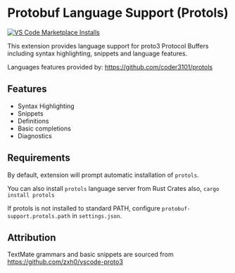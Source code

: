 # Protobuf Language Support (Protols)

<a href="https://marketplace.visualstudio.com/items?itemName=ianandhum.protobuf-support" title="VS Code Marketplace Installs">
  <img alt="VS Code Marketplace Installs" src="https://img.shields.io/visual-studio-marketplace/i/ianandhum.protobuf-support">
</a>

This extension provides language support for proto3 Protocol Buffers including syntax highlighting, snippets and language features.

Languages features provided by: https://github.com/coder3101/protols 

## Features

- Syntax Highlighting
- Snippets
- Definitions
- Basic completions
- Diagnostics

## Requirements

By default, extension will prompt automatic installation of `protols`. 

You can also install `protols` language server from Rust Crates also, `cargo install protols`

If protols is not installed to standard PATH, configure `protobuf-support.protols.path` in `settings.json`.

## Attribution

TextMate grammars and basic snippets are sourced from https://github.com/zxh0/vscode-proto3 
